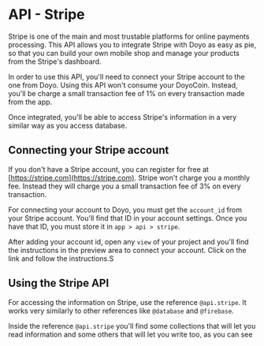 # API - Stripe

Stripe is one of the main and most trustable platforms for online payments processing. This API allows you to integrate Stripe with Doyo as easy as pie, so that you can build your own mobile shop and manage your products from the Stripe's dashboard.

In order to use this API, you'll need to connect your Stripe account to the one from Doyo. Using this API won't consume your DoyoCoin. Instead, you'll be charge a small transaction fee of 1% on every transaction made from the app.

Once integrated, you'll be able to access Stripe's information in a very similar way as you access database.

## Connecting your Stripe account
If you don't have a Stripe account, you can register for free at [https://stripe.com](https://stripe.com). Stripe won't charge you a monthly fee. Instead they will charge you a small transaction fee of 3% on every transaction.

For connecting your account to Doyo, you must get the `account_id` from your Stripe account. You'll find that ID in your account settings. Once you have that ID, you must store it in `app > api > stripe`.

After adding your account id, open any `view` of your project and you'll find the instructions in the preview area to connect your account. Click on the link and follow the instructions.S

## Using the Stripe API
For accessing the information on Stripe, use the reference  `@api.stripe`. It works very similarly to other references like `@database` and `@firebase`.

Inside the reference `@api.stripe` you'll find some collections that will let you read information and some others that will let you write too, as you can see in this table:


  | Key | Type | Description | Mode |
  | ------------- | ------------- | ------------- | ------------- |
  | [cart](#cart) | collection | Contains information about the current cart | write / read |
  | [checkout](#checkout) | document | Contains information about the checkout session | read |
  | [products](#products) | collection | Contains all the active products from Stripe | read |

## cart
This collection lets you access all the products that have been added by the user to the cart, as well as add new products or edit the existing ones.

Each document in the cart collection contains these parameters:

  | Key | Description |
  | ------------- | ------------- |
  | currency | The currency of the product|
  | description | The product's description |
  | image | The first image's URL in case there's any|
  | name | The product's name |
  | price_id | The ID of the price related to the product |
  | product_id | The ID of the product |
  | quantity | The number of units of this product that has been added to the cart|
  | unit_amount | The unit price in Stripe format (without decimal positions and multiplied by 100)|
  | unit_price | The unit price of the product|
  | unit_price_currency | The unit price of the product including the currency symbol|

The cart collection has some special features. You can access the documents using a unique `key`. You can list all the items in the cart with a `list` component though. You can also edit the items in the cart by using the functions `add` and `delete`, where, depending on the type of `key`used, they will perform differently.

To add a product into the cart, you must use the function `add`, with these values in the `what` parameter:

  | Key | Description | Nature |
  | ------------- | ------------- | ------------- |
  | price_id | The ID of the product's price, which can be found at @api.stripe.products.productID.price.id` | mandatory |
  | quantity | The number of units to add. If not defined, 1 unit will be added to the amount that already exists in the cart. If a quantity is defined, it will overwrite the existing amount of that product in the cart. | optional |

In order to delete an item from the cart, or reduce its quantity, you must use the function `delete`, with some special features:

If the ID of a product is used as the document's key, the whole product will be removed from the cart. For instance:

<pre>
    {
    	"function": "delete",
        "what": "@api.stripe.cart.prod_K6FkJyCDXDpw55"
    }
</pre>

If the ID of a product's price is used as the document's key, only 1 unit of the corresponding product will be removed from the cart. If there was only 1 unit added to the cart, the whole product will be removed. For instance:

<pre>
    {
    	"function": "delete",
        "what": "@api.stripe.cart.price_1JFi57Hj4Gl3FOgkPxfP5fLu"
    }
</pre>

Another special feature of the collection `cart` is that the whole collection will be cleared in case the user pays succesfully.


## checkout
When accessing the `chechout` document, a new checkout session will be created on the server side and a checkout document will be returned with these parameters:

| Key | Description |
| ------------- | ------------- |
| url | Session URL, that you can load into a `web` component or use the function `browser` to open the checkout page outside the app.|


## products
This collection has all the products that are active on the Stripe account.

Each document containns the product object provided by [Stripe](https://stripe.com/docs/api/products/object). Some extra parameters will be added by Doyo's API:

| Key | Description |
| ------------- | ------------- |
| image | In case the product has some images, the URL of the first image will be available in this parameter|
| price | It is the object `price` related to the product on [Stripe](https://stripe.com/docs/api/prices/object)|
| price_amount | The real price of the product, with decimal positions|
| price_amount_currency | The price of the product in text format, including the currency|

For instance, for getting the name of a product, you should use `@api.stripe.prod_K6FkJyCDXDpw55.name` (or `@api.stripe.(@property.selectedProduct).name)`.

You can add some extra information for each product on Stripe, using the `metadata` parameters. For instance, if you have a web page for each product with specs, you could store the URL of that web page as the parameter `url` inside the metadata. You'll be able to access that URL from the app using `@api.stripe.prod_K6FkJyCDXDpw55.metadata.url`.